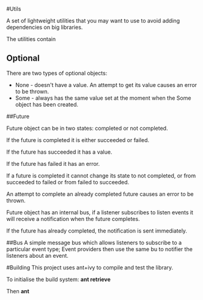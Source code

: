 #Utils

A set of lightweight utilities that you may want to use to avoid adding dependencies on big libraries.

The utilities contain
## Optional
There are two types of optional objects:
* None - doesn't have a value. An attempt to get its value causes an error to be thrown.
* Some - always has the same value set at the moment when the Some object has been created.

##Future

Future object can be in two states: completed or not completed.

If the future is completed it is either succeeded or failed.

If the future has succeeded it has a value.

If the future has failed it has an error.

If a future is completed it cannot change its state to not completed,
or from succeeded to failed or from failed to succeeded.

An attempt to complete an already completed future causes an error to be thrown.

Future object has an internal bus, if a listener subscribes to listen events
it will receive a notification when the future completes.

If the future has already completed, the notification is sent immediately.

##Bus
A simple message bus which allows listeners to subscribe to a particular event type;
Event providers then use the same bu to notifier the listeners about an event.

#Building
This project uses ant+ivy to compile and test the library.

To initialise the build system:
**ant retrieve**

Then
**ant**